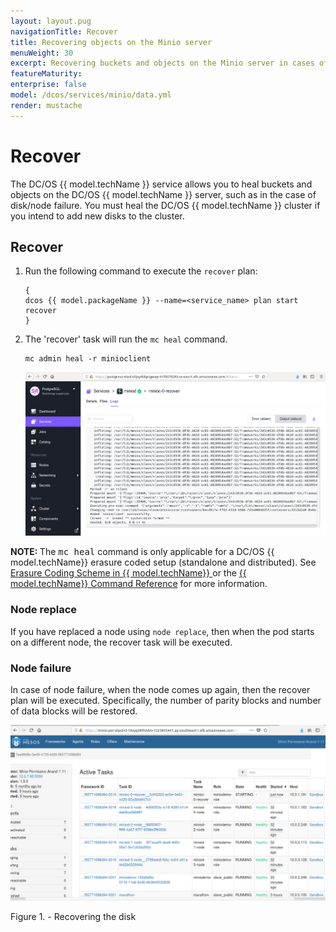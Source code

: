 ```yaml
---
layout: layout.pug
navigationTitle: Recover
title: Recovering objects on the Minio server 
menuWeight: 30
excerpt: Recovering buckets and objects on the Minio server in cases of disk/node failure
featureMaturity:
enterprise: false
model: /dcos/services/minio/data.yml
render: mustache
---
```


# Recover

The DC/OS {{ model.techName }} service allows you to heal buckets and objects on the DC/OS {{ model.techName }} server, such as in the case of disk/node failure. You must heal the DC/OS  {{ model.techName }} cluster if you intend to add new disks to the cluster. 

## Recover

1. Run the following command to execute the `recover` plan:
   ```shell
   {
   dcos {{ model.packageName }} --name=<service_name> plan start recover
   }
   ```

1. The 'recover' task will run the `mc heal` command.
   ```shell
   mc admin heal -r minioclient
   ```
   [<img src="../../img/Recover1.png" alt="Recover1" width="800"/>](../../img/Recover1.png)


<p class="message--important"><strong>NOTE: </strong>The <tt>mc heal</tt> command is only applicable for a DC/OS  {{ model.techName}} erasure coded setup (standalone and distributed). See <a href="/0.1.0/configuration/erasure-coding-schemes/">Erasure Coding Scheme in {{ model.techName}} </a> or the <a href="https://docs.minio.io/docs/minio-admin-complete-guide.html#heal">{{ model.techName}}  Command Reference</a> for more information.</p>

### Node replace

If you have replaced a node using `node replace`, then when the pod starts on a different node, the recover task will be executed.

### Node failure
In case of node failure, when the node  comes up again, then the recover plan will be executed. Specifically, the number of parity blocks and number of data blocks will be restored.

   [<img src="../../img/Recover.png" alt="Recover" width="800"/>](../../img/Recover.png)

   Figure 1. - Recovering the disk 
